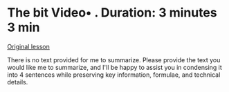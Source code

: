 # The bit Video• . Duration: 3 minutes 3 min

[Original lesson](https://www.coursera.org/learn/uol-how-computers-work/lecture/geG5T/the-bit)

There is no text provided for me to summarize. Please provide the text you would like me to summarize, and I'll be happy to assist you in condensing it into 4 sentences while preserving key information, formulae, and technical details.

